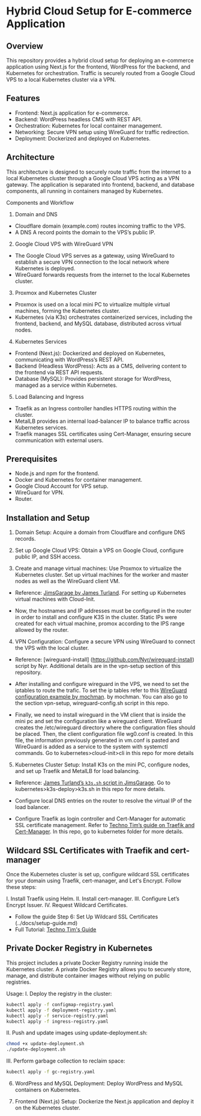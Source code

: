 # Hybrid Cloud Setup for E-commerce Application

## Overview
This repository provides a hybrid cloud setup for deploying an e-commerce application using Next.js for the frontend, WordPress for the backend, and Kubernetes for orchestration. Traffic is securely routed from a Google Cloud VPS to a local Kubernetes cluster via a VPN.

## Features
- Frontend: Next.js application for e-commerce.
- Backend: WordPress headless CMS with REST API.
- Orchestration: Kubernetes for local container management.
- Networking: Secure VPN setup using WireGuard for traffic redirection.
- Deployment: Dockerized and deployed on Kubernetes.

## Architecture
This architecture is designed to securely route traffic from the internet to a local Kubernetes cluster through a Google Cloud VPS acting as a VPN gateway. The application is separated into frontend, backend, and database components, all running in containers managed by Kubernetes.

Components and Workflow
1. Domain and DNS
- Cloudflare domain (example.com) routes incoming traffic to the VPS.
- A DNS A record points the domain to the VPS’s public IP.
2. Google Cloud VPS with WireGuard VPN
- The Google Cloud VPS serves as a gateway, using WireGuard to establish a secure VPN connection to the local network where    Kubernetes is deployed.
- WireGuard forwards requests from the internet to the local Kubernetes cluster.
3. Proxmox and Kubernetes Cluster
- Proxmox is used on a local mini PC to virtualize multiple virtual machines, forming the Kubernetes cluster.
- Kubernetes (via K3s) orchestrates containerized services, including the frontend, backend, and MySQL database, distributed 
  across virtual nodes.
4. Kubernetes Services
- Frontend (Next.js): Dockerized and deployed on Kubernetes, communicating with WordPress’s REST API.
- Backend (Headless WordPress): Acts as a CMS, delivering content to the frontend via REST API requests.
- Database (MySQL): Provides persistent storage for WordPress, managed as a service within Kubernetes.
5. Load Balancing and Ingress
- Traefik as an Ingress controller handles HTTPS routing within the cluster.
- MetalLB provides an internal load-balancer IP to balance traffic across Kubernetes services.
- Traefik manages SSL certificates using Cert-Manager, ensuring secure communication with external users.

## Prerequisites
- Node.js and npm for the frontend.
- Docker and Kubernetes for container management.
- Google Cloud Account for VPS setup.
- WireGuard for VPN.
- Router.

## Installation and Setup
1. Domain Setup:
  Acquire a domain from Cloudflare and configure DNS records.

2. Set up Google Cloud VPS:
  Obtain a VPS on Google Cloud, configure public IP, and SSH access.

3. Create and manage virtual machines:
  Use Proxmox to virtualize the Kubernetes cluster. Set up virtual machines for the worker and master nodes as well as the WireGuard client VM.

  - Reference: [JimsGarage by James Turland](https://github.com/JamesTurland/JimsGarage/tree/main/Kubernetes/Cloud-Init). For setting up Kubernetes virtual machines with Cloud-Init.

  - Now, the hostnames and IP addresses must be configured in the router in order to install and configure K3S in the cluster. Static IPs were created for each virtual machine, promox according to the IPS range allowed by the router.      
  
4. VPN Configuration:
  Configure a secure VPN using WireGuard to connect the VPS with the local cluster.

  - Reference: [wireguard-install] (https://github.com/Nyr/wireguard-install) script by Nyr. Additional details are in the vpn-setup section of this repository.

  - After installing and configure wireguard in the VPS, we need to set the iptables to route the trafic. To set the ip tables refer to this [WireGuard configuration example by mochman](https://github.com/mochman/Bypass_CGNAT/blob/main/Wireguard%20Configs/VPS/wg0.conf). by mochman.
    You can also go to the section vpn-setup, wireguard-config.sh script in this repo.

  - Finally, we need to install wireguard in the VM client that is inside the mini pc and set the configuration like a wireguard client. WireGuard creates the /etc/wireguard directory where the configuration files should be placed. Then, the client configuration file wg0.conf is created. In this file, the information previously generated in vm.conf is pasted and WireGuard is added as a service to the system with systemctl commands. Go to kubernetes>cloud-init>cli in this repo for more details

5. Kubernetes Cluster Setup:
  Install K3s on the mini PC, configure nodes, and set up Traefik and MetalLB for load balancing.

  - Reference: [James Turland’s `k3s.sh` script in JimsGarage](https://github.com/JamesTurland/JimsGarage/blob/main/Kubernetes/K3S-Deploy/k3s.sh).
    Go to kubernetes>k3s-deploy>k3s.sh in this repo for more details.

  - Configure local DNS entries on the router to resolve the virtual IP of the load balancer.

  - Configure Traefik as login controller and Cert-Manager for automatic SSL certificate management. Refer to [Techno Tim’s guide on Traefik and Cert-Manager](https://github.com/techno-tim/launchpad/tree/master/kubernetes/traefik-cert-manager). 
    In this repo, go to kubernetes folder for more details.

## Wildcard SSL Certificates with Traefik and cert-manager

Once the Kubernetes cluster is set up, configure wildcard SSL certificates for your domain using Traefik, cert-manager, and Let's Encrypt. Follow these steps:

  I. Install Traefik using Helm.
  II. Install cert-manager.
  III. Configure Let’s Encrypt Issuer.
  IV. Request Wildcard Certificates.

- Follow the guide Step 6: Set Up Wildcard SSL Certificates (../docs/setup-guide.md)
- Full Tutorial: [Techno Tim's Guide](https://technotim.live/posts/kube-traefik-cert-manager-le/#helm) 


## Private Docker Registry in Kubernetes

This project includes a private Docker Registry running inside the Kubernetes cluster. A private Docker Registry allows you to securely store, manage, and distribute container images without relying on public registries.

Usage:
  I. Deploy the registry in the cluster:
  ```bash
kubectl apply -f configmap-registry.yaml
kubectl apply -f deployment-registry.yaml
kubectl apply -f service-registry.yaml
kubectl apply -f ingress-registry.yaml
  ```
  II. Push and update images using update-deployment.sh:
  ```bash
  chmod +x update-deployment.sh
./update-deployment.sh
  ```
  III. Perform garbage collection to reclaim space:
  ```bash
  kubectl apply -f gc-registry.yaml
  ```


6. WordPress and MySQL Deployment:
  Deploy WordPress and MySQL containers on Kubernetes.

7. Frontend (Next.js) Setup:
  Dockerize the Next.js application and deploy it on the Kubernetes cluster.

